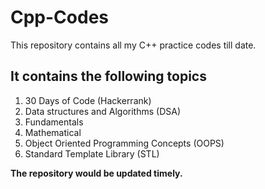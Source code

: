 # Cpp-Codes

This repository contains all my C++ practice codes till date. 

## It contains the following topics

1. 30 Days of Code (Hackerrank)
2. Data structures and Algorithms (DSA)
3. Fundamentals 
4. Mathematical 
5. Object Oriented Programming Concepts (OOPS)
6. Standard Template Library (STL)


**The repository would be updated timely.**
